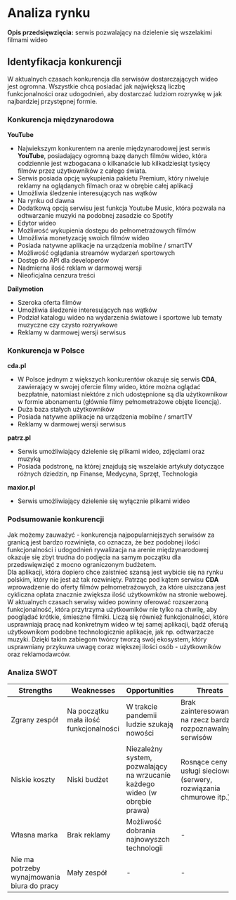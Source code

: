 # Analiza rynku
**Opis przedsięwzięcia:** serwis pozwalający na dzielenie się wszelakimi filmami wideo

## Identyfikacja konkurencji
W aktualnych czasach konkurencja dla serwisów dostarczających wideo jest ogromna. 
Wszystkie chcą posiadać jak największą liczbę funkcjonalności oraz udogodnień, aby dostarczać ludziom rozrywkę w jak najbardziej przystępnej formie.

### Konkurencja międzynarodowa
**YouTube**
* Najwiekszym konkurentem na arenie międzynarodowej jest serwis **YouTube**, posiadający ogromną bazę danych filmów wideo, która codziennie jest wzbogacana o kilkanaście lub kilkadziesiąt tysięcy filmów przez użytkowników z całego świata.
* Serwis posiada opcję wykupienia pakietu Premium, który niweluje reklamy na oglądanych filmach oraz w obrębie całej aplikacji
* Umożliwia śledzenie interesujących nas wątków
* Na rynku od dawna
* Dodatkową opcją serwisu jest funkcja Youtube Music, która pozwala na odtwarzanie muzyki na podobnej zasadzie co Spotify
* Edytor wideo
* Możliwość wykupienia dostępu do pełnometrażowych filmów
* Umożliwia monetyzację swoich filmów wideo
* Posiada natywne aplikacje na urządzenia mobilne / smartTV
* Możliwość oglądania streamów wydarzeń sportowych
* Dostęp do API dla developerów
* Nadmierna ilość reklam w darmowej wersji
* Nieoficjalna cenzura treści

**Dailymotion**
* Szeroka oferta filmów
* Umożliwia śledzenie interesujących nas wątków
* Podział katalogu wideo na wydarzenia światowe i sportowe lub tematy muzyczne czy czysto rozrywkowe
* Reklamy w darmowej wersji serwisus

### Konkurencja w Polsce
**cda.pl**
* W Polsce jednym z większych konkurentów okazuje się serwis **CDA**, zawierający w swojej ofercie filmy wideo, które można oglądać bezpłatnie, natomiast niektóre z nich udostępnione są dla użytkownikow w formie abonamentu (głównie filmy pełnometrażowe objęte licencją).
* Duża baza stałych użytkowników
* Posiada natywne aplikacje na urządzenia mobilne / smartTV
* Reklamy w darmowej wersji serwisus

**patrz.pl**
* Serwis umożliwiający dzielenie się plikami wideo, zdjęciami oraz muzyką
* Posiada podstronę, na której znajdują się wszelakie artykuły dotyczące różnych dziedzin, np Finanse, Medycyna, Sprzęt, Technologia

**maxior.pl**
* Serwis umożliwiający dzielenie się wyłącznie plikami wideo

### Podsumowanie konkurencji
Jak możemy zauważyć - konkurencja najpopularniejszych serwisów za granicą jest bardzo rozwinięta, co oznacza, że bez podobnej ilości funkcjonalności i udogodnień rywalizacja na arenie międzynarodowej okazuje się zbyt trudna do podjęcia na samym początku dla przedswięwzięć z mocno ograniczonym budżetem. <br>
Dla aplikacji, która dopiero chce zaistnieć szansą jest wybicie się na rynku polskim, który nie jest aż tak rozwinięty. Patrząc pod kątem serwisu **CDA** wprowadzenie do oferty filmów pełnometrażowych, za które uiszczana jest cykliczna opłata znacznie zwiększa ilość użytkownków na stronie webowej. W aktualnych czasach serwisy wideo powinny oferować rozszerzoną funkcjonalność, która przytrzyma użytkowników nie tylko na chwilę, aby pooglądać krótkie, śmieszne filmiki. Liczą się również funkcjonalności, które usprawniają pracę nad konkretnym wideo w tej samej aplikacji, bądź oferują użytkownikom podobne technologicznie aplikacje, jak np. odtwarzacze muzyki. Dzięki takim zabiegom twórcy tworzą swój ekosystem, który usprawniany przykuwa uwagę coraz większej ilości osób - użytkowników oraz reklamodawców.

### Analiza SWOT

Strengths | Weaknesses | Opportunities | Threats |
--- | --- | --- | --- |
Zgrany zespół | Na początku mała ilość funkcjonalności | W trakcie pandemii ludzie szukają nowości | Brak zainteresowania na rzecz bardziej rozpoznawalnych serwisów |
Niskie koszty | Niski budżet | Niezależny system, pozwalający na wrzucanie każdego wideo (w obrębie prawa) | Rosnące ceny za usługi sieciowe (serwery, rozwiązania chmurowe itp.) |
Własna marka | Brak reklamy | Możliwość dobrania najnowyszch technologii | - |
Nie ma potrzeby wynajmowania biura do pracy | Mały zespół | - | - |
